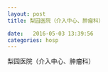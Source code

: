 ```yaml
--- 
layout: post 
title: 梨园医院（介入中心、肿瘤科）

date:   2016-05-03 13:39:56 
categories: hosp 
--- 
```

   
梨园医院（介入中心、肿瘤科）

